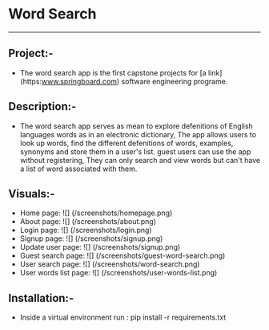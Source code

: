 # Word Search
---------------------
## Project:-
- The word search app is the first capstone projects
  for [a link] (https:www.springboard.com) software engineering programe.

## Description:-
- The word search app serves as mean to explore defenitions of
    English languages words as in an electronic dictionary,
    The app allows users to look up words, find the different defenitions
    of words, examples, synonyms and store them in a user's list.
    guest users can use the app without registering, They can only search and
    view words but can't have a list of word associated with them.

## Visuals:-
 - Home page:
    ![] (/screenshots/homepage.png)
 - About page:
    ![] (/screenshots/about.png)
 - Login page:
    ![] (/screenshots/login.png)
 - Signup page:
    ![] (/screenshots/signup.png)
 - Update user page:
    ![] (/screenshots/signup.png)
 - Guest search page:
    ![] (/screenshots/guest-word-search.png)
 - User search page:
    ![] (/screenshots/word-search.png)
 - User words list page:
    ![] (/screenshots/user-words-list.png)

## Installation:-
-   Inside a virtual environment run : pip install -r requirements.txt

